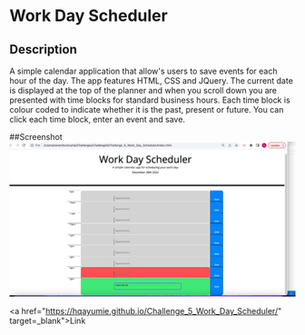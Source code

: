 # Work Day Scheduler 

## Description
A simple calendar application that allow's users to save events for each hour of the day. The app features HTML, CSS and JQuery. The current date is displayed at the top of the planner and when you scroll down you are presented with time blocks for standard business hours. Each time block is colour coded to indicate whether it is the past, present or future. You can click each time block, enter an event and save. 

##Screenshot
![Image](https://github.com/hqayumie/Challenge_5_Work_Day_Scheduler/blob/main/assets/images/3269F216-C573-456B-8B87-D018342AAF52.jpeg)

<a href="https://hqayumie.github.io/Challenge_5_Work_Day_Scheduler/" target=_blank">Link
